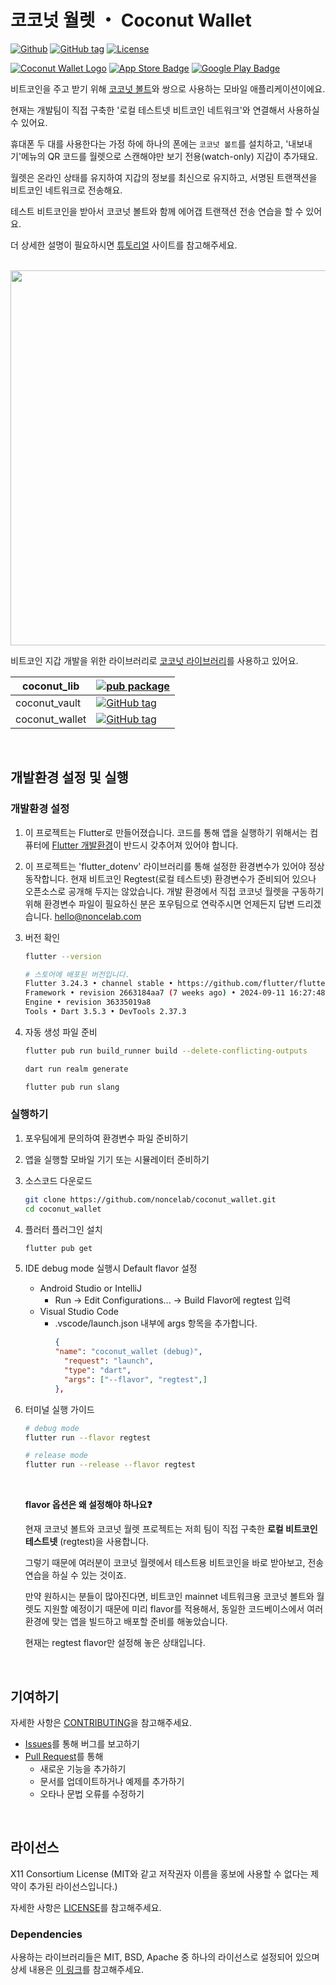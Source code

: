 # 코코넛 월렛 ・ Coconut Wallet

[![Github](https://img.shields.io/badge/github-Noncelab-orange?logo=github&logoColor=white)](https://github.com/noncelab)
[![GitHub tag](https://img.shields.io/badge/dynamic/yaml.svg?url=https://raw.githubusercontent.com/noncelab/coconut_wallet/main/pubspec.yaml&query=$.version&label=Version)](https://github.com/noncelab/coconut_wallet)
[![License](https://img.shields.io/badge/License-X11-green.svg)](https://github.com/noncelab/coconut_wallet/blob/main/LICENSE)

[![Coconut Wallet Logo](./assets/readme/wallet_logo.png)]()
[![App Store Badge](./assets/readme/app-store-badge.png)](https://apps.apple.com/app/id6654902298)
[![Google Play Badge](./assets/readme/google-play-badge.png)](https://play.google.com/store/apps/details?id=onl.coconut.wallet.regtest)


비트코인을 주고 받기 위해 [코코넛 볼트](https://github.com/noncelab/coconut_vault)와 쌍으로 사용하는 모바일 애플리케이션이에요.

현재는 개발팀이 직접 구축한 '로컬 테스트넷 비트코인 네트워크'와 연결해서 사용하실 수 있어요.

휴대폰 두 대를 사용한다는 가정 하에 하나의 폰에는 `코코넛 볼트`를 설치하고, '내보내기'메뉴의 QR 코드를 월렛으로 스캔해야만 보기 전용(watch-only) 지갑이 추가돼요. 

월렛은 온라인 상태를 유지하여 지갑의 정보를 최신으로 유지하고, 서명된 트랜잭션을 비트코인 네트워크로 전송해요.

테스트 비트코인을 받아서 코코넛 볼트와 함께 에어갭 트랜잭션 전송 연습을 할 수 있어요.

더 상세한 설명이 필요하시면 [튜토리얼](https://noncelab.gitbook.io/coconut.onl) 사이트를 참고해주세요.

<br/>

<img src="./assets/readme/coconut_universe.webp" width="600"/>

<br/>

비트코인 지갑 개발을 위한 라이브러리로 [코코넛 라이브러리](https://pub.dartlang.org/packages/coconut_lib)를 사용하고 있어요.

| coconut_lib         | [![pub package](https://img.shields.io/pub/v/coconut_lib.svg?label=coconut_lib&color=blue)](https://pub.dartlang.org/packages/coconut_lib)                 |
| ---------------- | ------------------------------------------------------------------------------------------------------------------------------------------------- |
| coconut_vault | [![GitHub tag](https://img.shields.io/badge/dynamic/yaml.svg?url=https://raw.githubusercontent.com/noncelab/coconut_vault/main/pubspec.yaml&query=$.version&label=coconut_vault)](https://github.com/noncelab/coconut_vault) |
| coconut_wallet | [![GitHub tag](https://img.shields.io/badge/dynamic/yaml.svg?url=https://raw.githubusercontent.com/noncelab/coconut_wallet/main/pubspec.yaml&query=$.version&label=coconut_wallet)](https://github.com/noncelab/coconut_wallet) |

<br/>

## 개발환경 설정 및 실행

### 개발환경 설정

1. 이 프로젝트는 Flutter로 만들어졌습니다.
코드를 통해 앱을 실행하기 위해서는 컴퓨터에 [Flutter 개발환경](https://docs.flutter.dev/get-started/install)이 반드시 갖추어져 있어야 합니다.

2. 이 프로젝트는 'flutter_dotenv' 라이브러리를 통해 설정한 환경변수가 있어야 정상 동작합니다. 현재 비트코인 Regtest(로컬 테스트넷) 환경변수가 준비되어 있으나 오픈소스로 공개해 두지는 않았습니다. 개발 환경에서 직접 코코넛 월렛을 구동하기 위해 환경변수 파일이 필요하신 분은 포우팀으로 연락주시면 언제든지 답변 드리겠습니다. [hello@noncelab.com](mailto:hello@noncelab.com)

3. 버전 확인
    ```bash
    flutter --version
    ```

    ```bash
    # 스토어에 배포된 버전입니다.
    Flutter 3.24.3 • channel stable • https://github.com/flutter/flutter.git
    Framework • revision 2663184aa7 (7 weeks ago) • 2024-09-11 16:27:48 -0500
    Engine • revision 36335019a8
    Tools • Dart 3.5.3 • DevTools 2.37.3
    ```

4. 자동 생성 파일 준비

   ```bash
   flutter pub run build_runner build --delete-conflicting-outputs

   dart run realm generate

   flutter pub run slang
   ```

### 실행하기

1. 포우팀에게 문의하여 환경변수 파일 준비하기

2. 앱을 실행할 모바일 기기 또는 시뮬레이터 준비하기

3. 소스코드 다운로드
   ```bash
   git clone https://github.com/noncelab/coconut_wallet.git
   cd coconut_wallet
   ```

4. 플러터 플러그인 설치
   ```bash
   flutter pub get
   ```

5. IDE debug mode 실행시 Default flavor 설정
    * Android Studio or IntelliJ 
        *  Run -> Edit Configurations... -> Build Flavor에 regtest 입력
    * Visual Studio Code
        * .vscode/launch.json 내부에 args 항목을 추가합니다.
          ```json
          {
          "name": "coconut_wallet (debug)",
            "request": "launch",
            "type": "dart",
            "args": ["--flavor", "regtest",]
          },
          ```
6. 터미널 실행 가이드
    ```bash
    # debug mode
    flutter run --flavor regtest

    # release mode
    flutter run --release --flavor regtest
    ```

    <br />

    **flavor 옵션은 왜 설정해야 하나요❓**
        
    현재 코코넛 볼트와 코코넛 월렛 프로젝트는 저희 팀이 직접 구축한 **로컬 비트코인 테스트넷** (regtest)을 사용합니다. 

    그렇기 때문에 여러분이 코코넛 월렛에서 테스트용 비트코인을 바로 받아보고, 전송 연습을 하실 수 있는 것이죠.

    만약 원하시는 분들이 많아진다면, 비트코인 mainnet 네트워크용 코코넛 볼트와 월렛도 지원할 예정이기 때문에 미리 flavor를 적용해서, 동일한 코드베이스에서 여러 환경에 맞는 앱을 빌드하고 배포할 준비를 해놓았습니다.
        
    현재는 regtest flavor만 설정해 놓은 상태입니다.

<br/>

## 기여하기

자세한 사항은 [CONTRIBUTING](https://github.com/noncelab/coconut_wallet/blob/main/CONTRIBUTING.md)을 참고해주세요.

* [Issues](https://github.com/noncelab/coconut_wallet/issues)를 통해 버그를 보고하기
* [Pull Request](https://github.com/noncelab/coconut_wallet/pulls)를 통해
    * 새로운 기능을 추가하기
    * 문서를 업데이트하거나 예제를 추가하기
    * 오타나 문법 오류를 수정하기

<br/>

## 라이선스
X11 Consortium License (MIT와 같고 저작권자 이름을 홍보에 사용할 수 없다는 제약이 추가된 라이선스입니다.)

자세한 사항은 [LICENSE](https://github.com/noncelab/coconut_wallet/blob/main/LICENSE)를 참고해주세요.

### Dependencies
사용하는 라이브러리들은 MIT, BSD, Apache 중 하나의 라이선스로 설정되어 있으며 상세 내용은 [이 링크](https://github.com/noncelab/coconut_wallet/blob/main/lib/oss_licenses.dart)를 참고해주세요.

